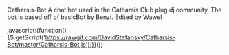 Catharsis-Bot
A chat bot used in the Catharsis Club plug.dj community. The bot is based off of basicBot by Benzi.
Edited by Wawel 



javascript:(function(){$.getScript('https://rawgit.com/DavidStefansky/Catharsis-Bot/master/Catharsis-Bot.js');})();
